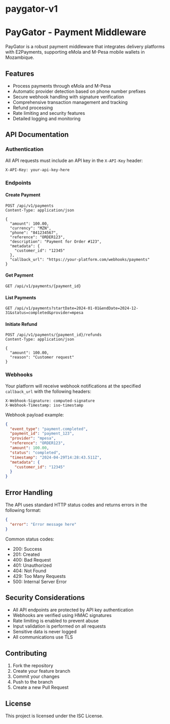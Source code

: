 # paygator-v1

# PayGator - Payment Middleware

PayGator is a robust payment middleware that integrates delivery platforms with E2Payments, supporting eMola and M-Pesa mobile wallets in Mozambique.

## Features

- Process payments through eMola and M-Pesa
- Automatic provider detection based on phone number prefixes
- Secure webhook handling with signature verification
- Comprehensive transaction management and tracking
- Refund processing
- Rate limiting and security features
- Detailed logging and monitoring



## API Documentation

### Authentication

All API requests must include an API key in the `X-API-Key` header:

```
X-API-Key: your-api-key-here
```

### Endpoints

#### Create Payment

```http
POST /api/v1/payments
Content-Type: application/json

{
  "amount": 100.00,
  "currency": "MZN",
  "phone": "841234567",
  "reference": "ORDER123",
  "description": "Payment for Order #123",
  "metadata": {
    "customer_id": "12345"
  },
  "callback_url": "https://your-platform.com/webhooks/payments"
}
```

#### Get Payment

```http
GET /api/v1/payments/{payment_id}
```

#### List Payments

```http
GET /api/v1/payments?startDate=2024-01-01&endDate=2024-12-31&status=completed&provider=mpesa
```

#### Initiate Refund

```http
POST /api/v1/payments/{payment_id}/refunds
Content-Type: application/json

{
  "amount": 100.00,
  "reason": "Customer request"
}
```

### Webhooks

Your platform will receive webhook notifications at the specified `callback_url` with the following headers:

```
X-Webhook-Signature: computed-signature
X-Webhook-Timestamp: iso-timestamp
```

Webhook payload example:

```json
{
  "event_type": "payment.completed",
  "payment_id": "payment_123",
  "provider": "mpesa",
  "reference": "ORDER123",
  "amount": 100.00,
  "status": "completed",
  "timestamp": "2024-04-29T14:28:43.511Z",
  "metadata": {
    "customer_id": "12345"
  }
}
```

## Error Handling

The API uses standard HTTP status codes and returns errors in the following format:

```json
{
  "error": "Error message here"
}
```

Common status codes:
- 200: Success
- 201: Created
- 400: Bad Request
- 401: Unauthorized
- 404: Not Found
- 429: Too Many Requests
- 500: Internal Server Error


## Security Considerations

- All API endpoints are protected by API key authentication
- Webhooks are verified using HMAC signatures
- Rate limiting is enabled to prevent abuse
- Input validation is performed on all requests
- Sensitive data is never logged
- All communications use TLS

## Contributing

1. Fork the repository
2. Create your feature branch
3. Commit your changes
4. Push to the branch
5. Create a new Pull Request

## License

This project is licensed under the ISC License. 
